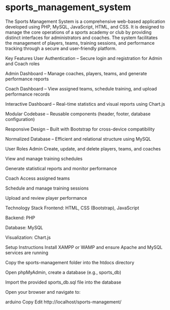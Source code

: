 # sports_management_system
The Sports Management System is a comprehensive web-based application developed using PHP, MySQL, JavaScript, HTML, and CSS. It is designed to manage the core operations of a sports academy or club by providing distinct interfaces for administrators and coaches. The system facilitates the management of players, teams, training sessions, and performance tracking through a secure and user-friendly platform.

Key Features
User Authentication – Secure login and registration for Admin and Coach roles

Admin Dashboard – Manage coaches, players, teams, and generate performance reports

Coach Dashboard – View assigned teams, schedule training, and upload performance records

Interactive Dashboard – Real-time statistics and visual reports using Chart.js

Modular Codebase – Reusable components (header, footer, database configuration)

Responsive Design – Built with Bootstrap for cross-device compatibility

Normalized Database – Efficient and relational structure using MySQL

User Roles
Admin
Create, update, and delete players, teams, and coaches

View and manage training schedules

Generate statistical reports and monitor performance

Coach
Access assigned teams

Schedule and manage training sessions

Upload and review player performance

Technology Stack
Frontend: HTML, CSS (Bootstrap), JavaScript

Backend: PHP

Database: MySQL

Visualization: Chart.js

Setup Instructions
Install XAMPP or WAMP and ensure Apache and MySQL services are running

Copy the sports-management folder into the htdocs directory

Open phpMyAdmin, create a database (e.g., sports_db)

Import the provided sports_db.sql file into the database

Open your browser and navigate to:

arduino
Copy
Edit
http://localhost/sports-management/
